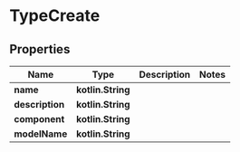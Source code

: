 
# TypeCreate

## Properties
Name | Type | Description | Notes
------------ | ------------- | ------------- | -------------
**name** | **kotlin.String** |  | 
**description** | **kotlin.String** |  | 
**component** | **kotlin.String** |  | 
**modelName** | **kotlin.String** |  | 



